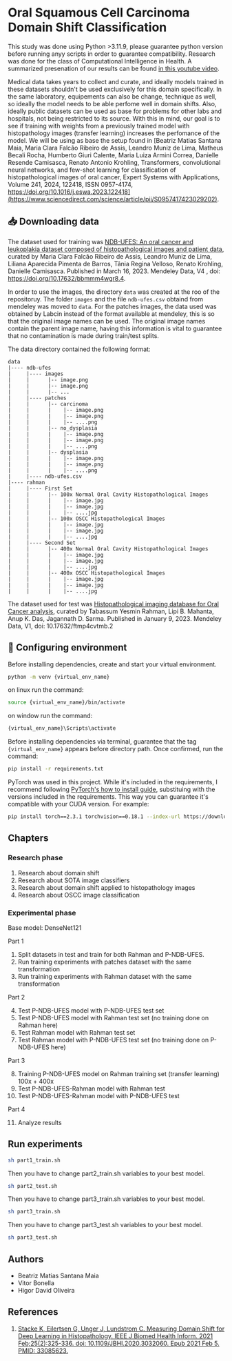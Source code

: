 # Oral Squamous Cell Carcinoma Domain Shift Classification

This study was done using Python >3.11.9, please guarantee python version before running anyy scripts in order to guarantee compatibility. Research was done for the class of Computational Intelligence in Health. A summarized presenation of our results can be found [in this youtube video](https://youtu.be/dNONtYUO_Eg).


Medical data takes years to collect and curate, and ideally models trained in these datasets shouldn't be used exclusively for this domain specifically. In the same laboratory, equipements can also be change, technique as well, so ideally the model needs to be able perfome well in domain shifts. Also, ideally public datasets can be used as base for problems for other labs and hospitals, not being restricted to its source. With this in mind, our goal is to see if training with weights from a previously trained model with histopathology images (transfer learning) increases the perfomance of the model. We will be using as base the setup found in [Beatriz Matias Santana Maia, Maria Clara Falcão Ribeiro de Assis, Leandro Muniz de Lima, Matheus Becali Rocha, Humberto Giuri Calente, Maria Luiza Armini Correa, Danielle Resende Camisasca, Renato Antonio Krohling, Transformers, convolutional neural networks, and few-shot learning for classification of histopathological images of oral cancer, Expert Systems with Applications, Volume 241, 2024, 122418, ISSN 0957-4174, https://doi.org/10.1016/j.eswa.2023.122418](https://www.sciencedirect.com/science/article/pii/S0957417423029202).

## 📥 Downloading data

The dataset used for training was [NDB-UFES: An oral cancer and leukoplakia dataset composed of histopathological images and patient data](https://data.mendeley.com/datasets/bbmmm4wgr8/4), curated by Maria Clara Falcão Ribeiro de Assis, Leandro Muniz de Lima, Liliana Aparecida Pimenta de Barros, Tânia Regina Velloso, Renato Krohling, Danielle Camisasca. Published in March 16, 2023. Mendeley Data, V4 , doi: https://doi.org/10.17632/bbmmm4wgr8.4. 

In order to use the images, the directory `data` was created at the roo of the repositoruy. The folder `images` and the file `ndb-ufes.csv` obtaind from mendeley was moved to `data`. For the patches images, the data used was obtained by Labcin instead of the format available at mendeley, this is so that the original image names can be used. The original image names contain the parent image name, having this information is vital to guarantee that no contamination is made during train/test splits. 

The data directory contained the following format:
```
data
|---- ndb-ufes
|     |---- images
|     |      |-- image.png
|     |      |-- image.png
|     |      |-- ...
|     |---- patches
|     |      |-- carcinoma
|     |      |    |-- image.png
|     |      |    |-- image.png
|     |      |    |-- ....png
|     |      |-- no_dysplasia
|     |      |    |-- image.png
|     |      |    |-- image.png
|     |      |    |-- ....png
|     |      |-- dysplasia
|     |      |    |-- image.png
|     |      |    |-- image.png
|     |      |    |-- ....png
|     |---- ndb-ufes.csv
|---- rahman
|     |---- First Set
|     |      |-- 100x Normal Oral Cavity Histopathological Images
|     |      |    |-- image.jpg
|     |      |    |-- image.jpg
|     |      |    |-- ....jpg
|     |      |-- 100x OSCC Histopathological Images
|     |      |    |-- image.jpg
|     |      |    |-- image.jpg
|     |      |    |-- ....jpg
|     |---- Second Set
|     |      |-- 400x Normal Oral Cavity Histopathological Images
|     |      |    |-- image.jpg
|     |      |    |-- image.jpg
|     |      |    |-- ....jpg
|     |      |-- 400x OSCC Histopathological Images
|     |      |    |-- image.jpg
|     |      |    |-- image.jpg
|     |      |    |-- ....jpg
```

The dataset used for test was [Histopathological imaging database for Oral Cancer analysis](https://data.mendeley.com/datasets/ftmp4cvtmb/2), curated by Tabassum Yesmin Rahman, Lipi B. Mahanta, Anup K. Das, Jagannath D. Sarma. Published in January 9, 2023. Mendeley Data, V1, doi: 10.17632/ftmp4cvtmb.2

## 🔨 Configuring environment

Before installing dependencies, create and start your virtual environment. 
```sh
python -m venv {virtual_env_name}
```

on linux run the command:
```sh
source {virtual_env_name}/bin/activate
```

on window run the command:
```sh
{virtual_env_name}\Scripts\activate
```

Before installing dependencies via terminal, guarantee that the tag `{virtual_env_name}` appears before directory path. Once confirmed, run the command:

```sh
pip install -r requirements.txt
```

PyTorch was used in this project. While it's included in the requirements, I recommend following [PyTorch's how to install guide](https://pytorch.org/), substituing with the versions included in the requirements. This way you can guarantee it's compatible with your CUDA version. For example:

```sh
pip install torch==2.3.1 torchvision==0.18.1 --index-url https://download.pytorch.org/whl/cu118
```

## Chapters

### Research phase

1. Research about domain shift
2. Research about SOTA image classifiers
3. Research about domain shift applied to histopathology images
4. Research about OSCC image classification

### Experimental phase

Base model: DenseNet121

Part 1 <br>

1. Split datasets in test and train for both Rahman and P-NDB-UFES.
2. Run training experiments with patches dataset with the same transformation
3. Run training experiments with Rahman dataset with the same transformation

Part 2 <br>

4. Test P-NDB-UFES model with P-NDB-UFES test set
5. Test P-NDB-UFES model with Rahman test set (no training done on Rahman here)
6. Test Rahman model with Rahman test set
7. Test Rahman model with P-NDB-UFES test set (no training done on P-NDB-UFES here)

Part 3 <br>

8. Training P-NDB-UFES model on Rahman training set (transfer learning) 100x + 400x
9. Test P-NDB-UFES-Rahman model with Rahman test
10. Test P-NDB-UFES-Rahman model with P-NDB-UFES test

Part 4 <br>

11. Analyze results

## Run experiments

```sh
sh part1_train.sh
```

Then you have to change part2_train.sh variables to your best model.

```sh
sh part2_test.sh
```

Then you have to change part3_train.sh variables to your best model.

```sh
sh part3_train.sh
```

Then you have to change part3_test.sh variables to your best model.

```sh
sh part3_test.sh
```

## Authors

<ul>
 <li>Beatriz Matias Santana Maia</li>
 <li>Vitor Bonella</li>
 <li>Higor David Oliveira</li>
</ul>

## References

1. [Stacke K, Eilertsen G, Unger J, Lundstrom C. Measuring Domain Shift for Deep Learning in Histopathology. IEEE J Biomed Health Inform. 2021 Feb;25(2):325-336. doi: 10.1109/JBHI.2020.3032060. Epub 2021 Feb 5. PMID: 33085623.](https://pubmed.ncbi.nlm.nih.gov/33085623/)
